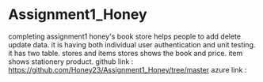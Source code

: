 # Assignment1_Honey
completing assignment1
honey's book store helps people to add delete update data.
it is having both individual user authentication and unit testing.
it has two table.
stores and items
stores shows the book  and price.
item shows stationery product.
github link : https://github.com/Honey23/Assignment1_Honey/tree/master
azure link : 
